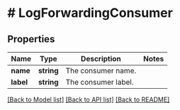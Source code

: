 # # LogForwardingConsumer

## Properties

Name | Type | Description | Notes
------------ | ------------- | ------------- | -------------
**name** | **string** | The consumer name. |
**label** | **string** | The consumer label. |

[[Back to Model list]](../../README.md#models) [[Back to API list]](../../README.md#endpoints) [[Back to README]](../../README.md)

